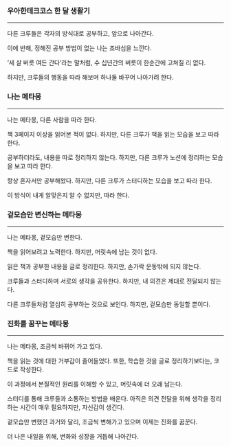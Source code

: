 ### 우아한테크코스 한 달 생활기
---

다른 크루들은 각자의 방식대로 공부하고, 앞으로 나아간다.  

이에 반해, 정해진 공부 방법이 없는 나는 조바심을 느낀다.  

‘세 살 버릇 여든 간다’라는 말처럼, 수 십년간의 버릇이 한순간에 고쳐질 리 없다.  

하지만, 크루들의 행동을 따라 해보며 하나둘 바꾸어 나아가려 한다.  
### 나는 메타몽
---

나는 메타몽, 다른 사람을 따라 한다.  

책 3페이지 이상을 읽어본 적이 없다. 하지만, 다른 크루가 책을 읽는 모습을 보고 따라 한다.  

공부하더라도, 내용을 따로 정리하지 않는다. 하지만, 다른 크루가 노션에 정리하는 모습을 보고 따라 한다.  

항상 혼자서만 공부해왔다. 하지만, 다른 크루가 스터디하는 모습을 보고 따라 한다.  

이 방식이 내게 알맞은지 알 수 없지만, 따라 한다.  

### 겉모습만 변신하는 메타몽
---

나는 메타몽, 겉모습만 변한다.  

책을 읽어보려고 노력한다. 하지만, 머릿속에 남는 것이 없다.  

읽은 책과 공부한 내용을 글로 정리한다. 하지만, 손가락 운동밖에 되지 않는다.  

크루들과 스터디하며 서로의 생각을 공유한다. 하지만, 내 의견은 제대로 전달되지 않는다.  

다른 크루들처럼 열심히 공부하는 것으로 보인다. 하지만, 겉모습만 동일할 뿐이다.  

### 진화를 꿈꾸는 메타몽
---

나는 메타몽, 조금씩 바뀌어 가고 있다.  

책을 읽는 것에 대한 거부감이 줄어들었다. 또한, 학습한 것을 글로 정리하기보다는, 코드로 작성한다.  

이 과정에서 본질적인 원리를 이해할 수 있고, 머릿속에 더 오래 남는다.  

스터디를 통해 크루들과 소통하는 방법을 배운다. 아직은 의견 전달을 위해 생각을 정리하는 시간이 매우 필요하지만, 자신감이 생긴다.  

겉모습만 변했던 과거와 달리, 조금씩 변해가고 있으며 이제는 진화를 꿈꾼다.  

더 나은 내일을 위해, 변화와 성장을 거듭해 나아간다.
